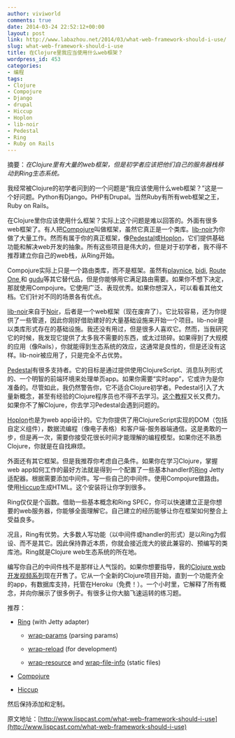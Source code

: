 ```yaml
---
author: viviworld
comments: true
date: 2014-03-24 22:52:12+00:00
layout: post
link: http://www.labazhou.net/2014/03/what-web-framework-should-i-use/
slug: what-web-framework-should-i-use
title: 在Clojure里我应当使用什么web框架？
wordpress_id: 453
categories:
- 编程
tags:
- Clojure
- Compojure
- Django
- drupal
- Hiccup
- Hoplon
- lib-noir
- Pedestal
- Ring
- Ruby on Rails
---
```


摘要：_在Clojure里有大量的web框架，但是初学者应该把他们自己的服务器栈移动到Ring生态系统。_

我经常被Clojure的初学者问到的一个问题是“我应该使用什么web框架？”这是一个好问题。Python有Django。PHP有Drupal。当然Ruby有所有web框架之王，Ruby on Rails。

在Clojure里你应该使用什么框架？实际上这个问题是难以回答的。外面有很多web框架了。有人把[Compojure](https://github.com/weavejester/compojure)叫做框架，虽然它真正是一个类库。[lib-noir](https://github.com/noir-clojure/lib-noir)为你做了大量工作。然而有属于你的真正框架，像[Pedestal](https://github.com/pedestal/pedestal)或[Hoplon](http://hoplon.io/)，它们提供基础功能和解决web开发的抽象。所有这些项目是伟大的，但是对于初学者，我不得不推荐建立你自己的web栈，从Ring开始。

Compojure实际上只是一个路由类库，而不是框架。虽然有[playnice](https://github.com/ericnormand/playnice), [bidi](https://github.com/juxt/bidi), [Route One ](https://github.com/clojurewerkz/route-one)和 [gudu](https://github.com/thatismatt/gudu)等其它替代品，但是你能够用它满足路由需要。如果你不想下决定，那就使用Compojure。它使用广泛、表现优秀。如果你想深入，可以看看其他文档。它们针对不同的场景各有优点。

[lib-noir](https://github.com/noir-clojure/lib-noir)来自于[Noir](http://www.webnoir.org/)，后者是一个web框架（现在废弃了）。它比较容易，还为你提供了一些管道，因此你刚好借助建好的大量基础设施来开始一个项目。lib-noir是以类库形式存在的基础设施。我还没有用过，但是很多人喜欢它。然而，当我研究它的时候，我发现它提供了太多我不需要的东西，或太过琐碎。如果得到了大规模的应用（像Rails），你就能得到生态系统的效应，这通常是良性的，但是还没有这样。lib-noir被应用了，只是完全不占优势。

[Pedestal](https://github.com/pedestal/pedestal)有很多支持者。它的目标是通过提供使用ClojureScript、消息队列形式的、一个明智的前端环境来处理单页app。如果你需要“实时app”，它或许为是你准备的。尽管如此，我仍然警告你，它不适合Clojure初学者。Pedestal引入了大量新概念，甚至有经验的Clojure程序员也不得不去学习。[这个教程](https://github.com/pedestal/app-tutorial/wiki)又长又费力。如果你不了解Clojure，你去学习Pedestal会遇到问题的。

[Hoplon](http://hoplon.io/)也是为web app设计的。它为你提供了用ClojureScript实现的DOM（包括自定义组件），数据流编程（像电子表格）和客户端-服务器端通信。这是勇敢的一步，但是再一次，需要你接受花很长时间才能理解的编程模型。如果你还不熟悉Clojure，你就是在自找麻烦。

外面还有其它框架。但是我推荐你考虑自己条件。如果你在学习Clojure，掌握web app如何工作的最好方法就是得到一个配置了一些基本handler的[Ring](https://github.com/ring-clojure/ring) Jetty适配器。根据需要添加中间件。写一些自己的中间件。使用Compojure做路由。使用[Hiccup](https://github.com/weavejester/hiccup)生成HTML。这个安装将让你学到很多。

Ring仅仅是个函数。借助一些基本概念和Ring SPEC，你可以快速建立正是你想要的web服务器，你能够全面理解它。自己建立的经历能够让你在框架如何整合上受益良多。

况且，Ring有优势。大多数人写功能（以中间件或handler的形式）是以Ring为假设、而不是其它。因此保持靠近本质，你就会接近庞大的彼此兼容的、预编写的类库池。Ring就是Clojure web生态系统的所在地。

编写你自己的中间件栈不是那样让人气馁的。如果你想要指导，我的[Clojure web开发视频系列](http://www.purelyfunctional.tv/web-dev-in-clojure)现在开售了。它从一个全新的Clojure项目开始，直到一个功能齐全的app，有数据库支持，托管在Heroku（免费！）。一个小时里，它解释了所有概念，并向你展示了很多例子。有很多让你大脑飞速运转的练习题。

推荐：



	
  * [Ring](https://github.com/ring-clojure/ring) (with Jetty adapter)

	
    * [wrap-params](http://ring-clojure.github.io/ring/ring.middleware.params.html#var-wrap-params) (parsing params)

	
    * [wrap-reload](https://github.com/ring-clojure/ring/blob/master/ring-devel/src/ring/middleware/reload.clj) (for development)

	
    * [wrap-resource](http://ring-clojure.github.io/ring/ring.middleware.resource.html#var-wrap-resource) and [wrap-file-info](http://ring-clojure.github.io/ring/ring.middleware.file-info.html#var-wrap-file-info) (static files)




	
  * [Compojure](https://github.com/weavejester/compojure)

	
  * [Hiccup](https://github.com/weavejester/hiccup)


然后保持添加和定制。

原文地址：[http://www.lispcast.com/what-web-framework-should-i-use](http://www.lispcast.com/what-web-framework-should-i-use)
